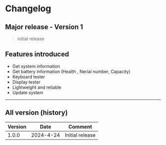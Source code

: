 # Changelog

## Major release - Version 1

> initial release

## Features introduced

- Get system information
- Get battery information (Health , Nerial number, Capacity)
- Keyboard tester
- Display tester
- Lightweight and reliable
- Update system

---

## All version (history)

| Version |    Date   | Comment                                                     |
| ------- | --------- | ----------------------------------------------------------- |
|  1.0.0  | 2024-4-24 | Initial release                                             |